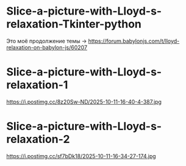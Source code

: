 # Slice-a-picture-with-Lloyd-s-relaxation-Tkinter-python

Это моё продолжение темы -> https://forum.babylonjs.com/t/lloyd-relaxation-on-babylon-js/60207 

# Slice-a-picture-with-Lloyd-s-relaxation-1

https://i.postimg.cc/8z20Sw-ND/2025-10-11-16-40-4-387.jpg

# Slice-a-picture-with-Lloyd-s-relaxation-2

https://i.postimg.cc/sf7bDk18/2025-10-11-16-34-27-174.jpg
